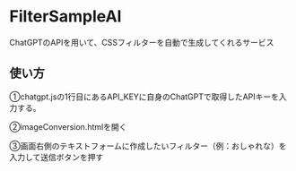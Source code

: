 # FilterSampleAI
ChatGPTのAPIを用いて、CSSフィルターを自動で生成してくれるサービス

## 使い方
①chatgpt.jsの1行目にあるAPI_KEYに自身のChatGPTで取得したAPIキーを入力する。

②imageConversion.htmlを開く

③画面右側のテキストフォームに作成したいフィルター（例：おしゃれな）を入力して送信ボタンを押す
